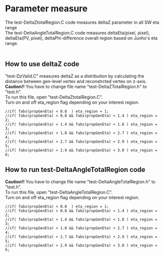 Parameter measure
=================

The test-DeltaZtotalRegion.C code measures deltaZ parameter in all SW eta range <br>
The test-DeltaAngleTotalRegion.C code measures deltaEta(pixel, pixel), deltaEta(PV, pixel), deltaPhi-difference overall region based on Junho's eta range. <br>
<br>

## How to use deltaZ code
"test-DzValid.C" measures deltaZ as a distribution by calculating the distance between gen-level vertex and reconstrcted vertex on z-axis. <br>
**Caution!!** You have to change file name "test-DeltaZTotalRegion.h" to "test.h". <br>
To run this file, open "test-DeltaZtotalRegion.C". <br>
Turn on and off eta\_region flag depending on your interest region.

```
//if( fabs(propGenEta) < 0.8  ) eta_region = 1;
//if( fabs(propGenEta) > 0.8 && fabs(propGenEta) < 1.4 ) eta_region = 2;
//if( fabs(propGenEta) > 1.4 && fabs(propGenEta) < 1.8 ) eta_region = 3;
//if( fabs(propGenEta) > 1.8 && fabs(propGenEta) < 2.7 ) eta_region = 4;
//if( fabs(propGenEta) > 2.7 && fabs(propGenEta) < 2.9 ) eta_region = 5;
//if( fabs(propGenEta) > 2.9 && fabs(propGenEta) < 3.0 ) eta_region = 6;
``` 

## How to run test-DeltaAngleTotalRegion code
**Caution!!** You have to change file name "test-DeltaAngleTotalRegion.h" to "test.h". <br>
To run this file, open "test-DeltaAngleTotalRegion.C". <br>
Turn on and off eta\_region flag depending on your interest region.

```
//if( fabs(propGenEta) < 0.8  ) eta_region = 1;
//if( fabs(propGenEta) > 0.8 && fabs(propGenEta) < 1.4 ) eta_region = 2;
//if( fabs(propGenEta) > 1.4 && fabs(propGenEta) < 1.8 ) eta_region = 3;
//if( fabs(propGenEta) > 1.8 && fabs(propGenEta) < 2.7 ) eta_region = 4;
//if( fabs(propGenEta) > 2.7 && fabs(propGenEta) < 2.9 ) eta_region = 5;
//if( fabs(propGenEta) > 2.9 && fabs(propGenEta) < 3.0 ) eta_region = 6;
``` 
